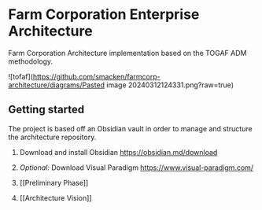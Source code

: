 # Farm Corporation Enterprise Architecture

Farm Corporation Architecture implementation based on the TOGAF ADM methodology.

![tofaf](https://github.com/smacken/farmcorp-architecture/diagrams/Pasted image 20240312124331.png?raw=true)

## Getting started

The project is based off an Obsidian vault in order to manage and structure the architecture repository.
1. Download and install Obsidian https://obsidian.md/download
2. _Optional:_ Download Visual Paradigm https://www.visual-paradigm.com/

1. [[Preliminary Phase]]
2. [[Architecture Vision]]
